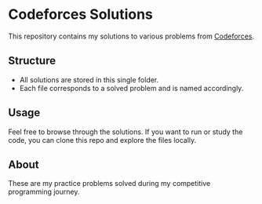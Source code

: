 # Codeforces Solutions

This repository contains my solutions to various problems from [Codeforces](https://codeforces.com/).

## Structure

- All solutions are stored in this single folder.
- Each file corresponds to a solved problem and is named accordingly.

## Usage

Feel free to browse through the solutions. If you want to run or study the code, you can clone this repo and explore the files locally.

## About

These are my practice problems solved during my competitive programming journey.
